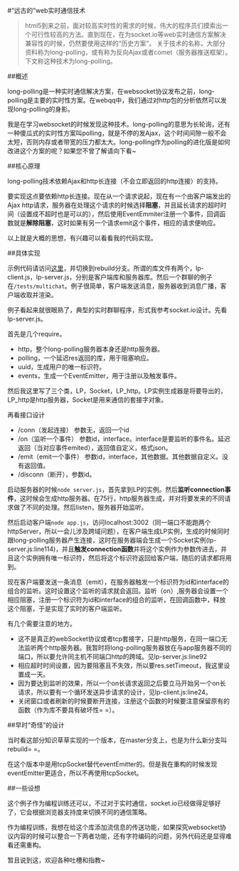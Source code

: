 #“远古的”web实时通信技术

> html5到来之前，面对较高实时性的需求的时候，伟大的程序员们摸索出一个可行性较高的方法。直到现在，在为socket.io等web实时通信方案解决兼容性的时候，仍然要使用这样的“历史方案”。
> 关于技术的名称，大部分资料称为long-polling，或有称为反向Ajax或者comet（服务器推送框架）。
> 下文称这种技术为long-polling。

##概述

long-polling是一种实时通信解决方案，在websocket协议发布之前，long-polling是主要的实时性方案。在webqq中，我们通过对http包的分析依然可以发现long-polling的身影。

我是在学习websocket的时候发现这种技术。long-polling的意思为长轮询，还有一种傻瓜式的实时性方案叫polling，就是不停的发Ajax，这个时间间隙一般不会太短，否则内存或者带宽的压力都太大。long-polling作为polling的进化版是如何改进这个方案的呢？如果您不曾了解请向下看~

##核心原理

long-polling技术依赖Ajax和http长连接（不会立即返回的http连接）的支持。

要实现这点要依赖http长连接。现在从一个请求说起，现在有一个由客户端发出的Ajax http请求，服务器在处理这个请求的时候选择**阻塞**，并且延长请求的超时时间（设置成不超时也是可以的），然后使用EventEmmiter注册一个事件，回调函数就是**解除阻塞**，这时如果有另一个请求emit这个事件，相应的请求便响应。

以上就是大概的思想，有兴趣可以看看我的代码实现。

##具体实现

示例代码请访问[这里](http://github.com/shaomingquan/long-polling)，并切换到rebuild分支。所谓的库文件有两个，lp-client.js，lp-server.js，分别是客户端库和服务器库。然后一个群聊的例子在`/tests/multichat`。例子很简单，客户端发送消息，服务器收到消息广播，客户端收取并渲染。

例子看起来就很眼熟了，典型的实时群聊程序，形式我参考socket.io设计。先看lp-server.js。

首先是几个require。
- http，整个long-polling服务器本身还是http服务器。
- polling，一个延迟res返回的库，用于阻塞响应。
- uuid，生成用户的唯一标识符。
- events，生成一个EventEmitter，用于注册以及触发事件。

然后我这里写了三个类，LP，Socket，LP_http。LP实例生成器是将要导出的，LP_http是http服务器，Socket是用来通信的套接字对象。

再看接口设计
- /conn（发起连接） 参数无，返回一个id
- /on（监听一个事件） 参数id，interface。interface是要监听的事件名。延迟返回（当对应事件emited），返回值自定义，格式json。
- /emit（emit一个事件） 参数id，interface，其他数据。其他数据自定义。没有返回值。
- /disconn（断开），参数id。

启动服务器的时候`node server.js`，首先拿到LP的实例。然后**监听connection事件**，这时候会生成http服务器。在75行，http服务器生成，并对将要发来的不同请求做了不同的处理。然后listen，服务器开始监听。

然后启动客户端`node app.js`，访问localhost:3002（同一端口不能跑两个httpServer，所以一会儿涉及跨域问题），在客户端生成LP实例，生成的时候同时跟long-polling服务器产生连接，这时在服务器端会生成一个Socket实例(lp-server.js:line114)，并且**触发connection函数**并将这个实例作为参数传进去，并且这个实例拥有唯一标识符，然后将这个标识符返回给客户端，随后的请求都将用到。

现在客户端要发送一条消息（emit），在服务器触发一个标识符为id和interface的组合的监听。这时设置这个监听的请求就会返回。监听（on）,服务器会设置一个相应阻塞，注册一个标识符为id和interface的组合的监听，在回调函数中，释放这个阻塞，于是实现了实时的客户端监听。

有几个需要注意的地方。
- 这不是真正的webSocket协议或者tcp套接字，只是http服务，在同一端口无法监听两个http服务器。我暂时将long-polling服务器放在与app服务器不同的端口，所以要允许同主机不同端口http的跨域。见lp-server.js:line92
- 相应超时时间设置，因为要阻塞且不失效，所以要res.setTimeout，我这里设置成一天。
- 因为要达到监听的效果，所以一个on长请求返回之后要立马开始另一个on长请求，所以要有一个循环发送异步请求的设计，见lp-client.js:line24。
- 关闭窗口或者刷新的时候要断开连接，注册这个函数的时候要注意保留原有的函数（作为库不要具有破坏性= =）。

##早时“奇怪”的设计

当时看这部分知识草草实现的一个版本，在master分支上，也是为什么新分支叫rebuild= =。

在这个版本中是用tcpSocket替代eventEmitter的。但是我在重构的时候发现eventEmitter更适合，所以不再使用tcpSocket。

##一些设想

这个例子作为编程训练还可以，不过对于实时通信，socket.io已经做得足够好了，它会根据浏览器支持度来切换不同的通信策略。

作为编程训练，我想在给这个库添加流信息的传送功能，如果探究websocket协议内容的时候可以整合一下两者功能，还有字符编码的问题，另外代码还是显得难看还需重构。

暂且说到这，欢迎各种吐槽和指教~

